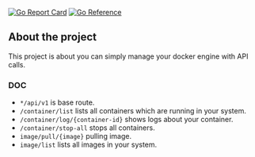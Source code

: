 [![Go Report Card](https://goreportcard.com/badge/github.com/yikikdeveloper/go-docker-engine)](https://goreportcard.com/report/github.com/yikikdeveloper/go-docker-engine)
[![Go Reference](https://pkg.go.dev/badge/github.com/yikikdeveloper/go-docker-engine.svg)](https://pkg.go.dev/github.com/yikikdeveloper/go-docker-engine)

## About the project

This project is about you can simply manage your docker engine with API calls.

### DOC

* `*/api/v1` is base route.
*  `/container/list` lists all containers which are running in your system.
*  `/container/log/{container-id}` shows logs about your container.
*  `/container/stop-all` stops all containers.
*  `image/pull/{image}` pulling image.
*  `image/list` lists all images in your system.

